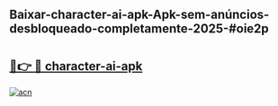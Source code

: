 ## Baixar-character-ai-apk-Apk-sem-anúncios-desbloqueado-completamente-2025-#oie2p

# <h2><a href="https://ainizakaria.my?title=character-ai-apk&ref=20M">🔗👉 🔴 character-ai-apk</a></h2>

[![acn](https://github.com/user-attachments/assets/0f9c940e-d8b0-45ae-aac7-cd30a18b3e1c)](https://ainizakaria.my?title=character-ai-apk&ref=20M)

